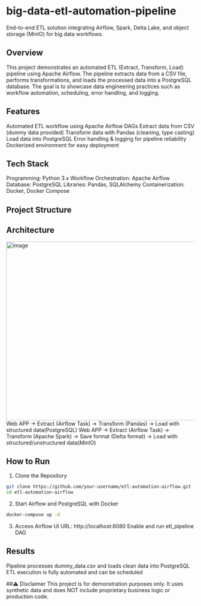 # big-data-etl-automation-pipeline
End-to-end ETL solution integrating Airflow, Spark, Delta Lake, and object storage (MinIO) for big data workflows.

## Overview
This project demonstrates an automated ETL (Extract, Transform, Load) pipeline using Apache Airflow. The pipeline extracts data from a CSV file, performs transformations, and loads the processed data into a PostgreSQL database.
The goal is to showcase data engineering practices such as workflow automation, scheduling, error handling, and logging.

## Features
Automated ETL workflow using Apache Airflow DAGs
Extract data from CSV (dummy data provided)
Transform data with Pandas (cleaning, type casting)
Load data into PostgreSQL
Error handling & logging for pipeline reliability
Dockerized environment for easy deployment

## Tech Stack
Programming: Python 3.x
Workflow Orchestration: Apache Airflow
Database: PostgreSQL
Libraries: Pandas, SQLAlchemy
Containerization: Docker, Docker Compose

## Project Structure


## Architecture
<img width="1547" height="478" alt="image" src="https://github.com/user-attachments/assets/f4c5261e-afcb-4c84-901a-15dc4991ac66" />
Web APP → Extract (Airflow Task) → Transform (Pandas) → Load with structured data(PostgreSQL)
Web APP → Extract (Airflow Task) → Transform (Apache Spark) → Save format (Delta format) → Load with structured/unstructured data(MinIO)

## How to Run
1. Clone the Repository
```bash
git clone https://github.com/your-username/etl-automation-airflow.git
cd etl-automation-airflow
```
2. Start Airflow and PostgreSQL with Docker
```bash
docker-compose up -d
```
3. Access Airflow UI
URL: http://localhost:8080
Enable and run etl_pipeline DAG

## Results
Pipeline processes dummy_data.csv and loads clean data into PostgreSQL
ETL execution is fully automated and can be scheduled

##⚠ Disclaimer
This project is for demonstration purposes only. It uses synthetic data and does NOT include proprietary business logic or production code.
